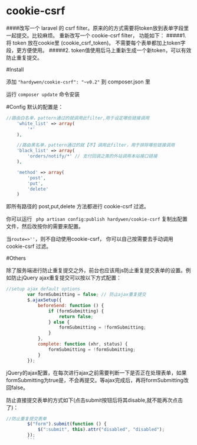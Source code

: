 # cookie-csrf

####改写一个 laravel 的 csrf filter。原来的的方式需要将token放到表单字段里一起提交。比较麻烦。 重新改写一个 cookie-csrf filter， 功能如下：
#####1. 将 token 放在cookie里 (cookie_csrf_token)。 不需要每个表单都加上token字段，更方便使用。
#####2. token值使用后马上重新生成一个新token，可以有效防止重复提交。


#Install

添加 ``` "hardywen/cookie-csrf": "~v0.2" ``` 到 composer.json 里

运行 ``` composer update ``` 命令安装


#Config
默认的配置是：
```php
//路由白名单，pattern通过的就调用此filter,用于设定哪些链接调用
    'white_list' => array(
        '*'
    ),

    //路由黑名单，pattern通过的就【不】调用此filter，用于排除哪些链接调用
    'black_list' => array(
        'orders/notify/*' // 支付回调之类的外站调用本站接口链接
    ),

    'method' => array(
        'post',
        'put',
        'delete'
    )

``` 
即所有路径的 post,put,delete 方法都进行 cookie-csrf 过滤。

你可以运行 ``` php artisan config:publish hardywen/cookie-csrf``` 复制出配置文件，然后改按你的需要来配置。

当```route=>''```，则不自动使用cookie-csrf， 你可以自己按需要去手动调用  cookie-csrf 过滤。


#Others

除了服务端进行防止重复提交之外，前台也应该用js防止重复提交表单的设置。例如防止jQuery ajax重复提交可以按以下方式配置：
```js
//setup ajax default options
        var formSubmitting = false; // 防止ajax重复提交
        $.ajaxSetup({
            beforeSend: function () {
                if (formSubmitting) {
                    return false;
                } else {
                    formSubmitting = !formSubmitting;
                }
            },
            complete: function (xhr, status) {
                formSubmitting = !formSubmitting;
            }
        });
```
jQuery的ajax配置，在每次进行ajax之前需要判断一下是否正在处理表单，如果formSubmitting为true是，不会再提交。等ajax完成后，再将formSubmitting改回false。

防止直接提交表单的方式如下(点击submit按钮后将其disable,就不能再次点击了)：
```js
//防止重复提交表单
        $("form").submit(function () {
            $(":submit", this).attr("disabled", "disabled");
        });
        ```
